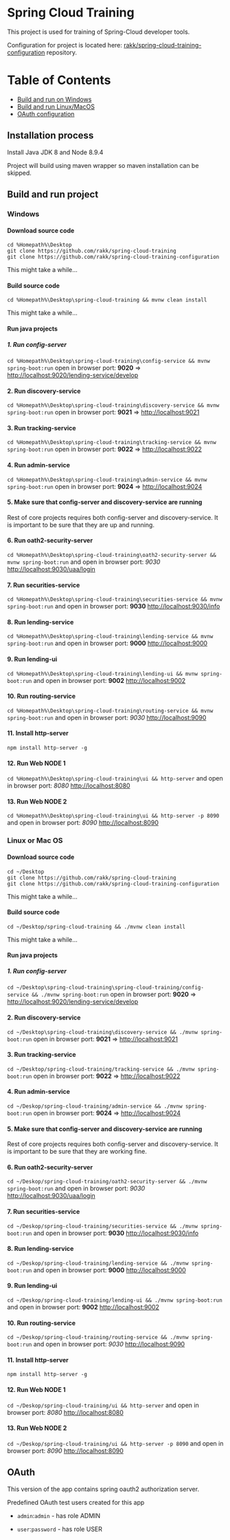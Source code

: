 # Spring Cloud Training

This project is used for training of Spring-Cloud developer tools.

Configuration for project is located here: [rakk/spring-cloud-training-configuration](https://github.com/rakk/spring-cloud-training-configuration) repository.

Table of Contents
=================

* [Build and run on Windows](#windows)
* [Build and run Linux/MacOS](#linux-or-mac-os)
* [OAuth configuration](#oauth)

## Installation process

Install Java JDK 8 and Node 8.9.4

Project will build using maven wrapper so maven installation can be skipped.

## Build and run project

### Windows

#### Download source code
````
cd %Homepath%\Desktop
git clone https://github.com/rakk/spring-cloud-training
git clone https://github.com/rakk/spring-cloud-training-configuration
````
This might take a while...

#### Build source code

```
cd %Homepath%\Desktop\spring-cloud-training && mvnw clean install
```
This might take a while...

#### Run java projects

##### 1. Run **config-server**

```cd %Homepath%\Desktop\spring-cloud-training\config-service && mvnw spring-boot:run``` open in browser port: **9020** => [http://localhost:9020/lending-service/develop](http://localhost:9020/lending-service/develop)

#### 2. Run **discovery-service**

```cd %Homepath%\Desktop\spring-cloud-training\discovery-service && mvnw spring-boot:run``` open in browser port: **9021** => [http://localhost:9021](http://localhost:9021)

#### 3. Run **tracking-service**

```cd %Homepath%\Desktop\spring-cloud-training\tracking-service && mvnw spring-boot:run``` open in browser port: **9022** => [http://localhost:9022](http://localhost:9022)
 

#### 4. Run **admin-service**

```cd %Homepath%\Desktop\spring-cloud-training\admin-service && mvnw spring-boot:run``` open in browser port: **9024** => [http://localhost:9024](http://localhost:9024)

#### 5. Make sure that config-server and discovery-service are running

Rest of core projects requires both config-server and discovery-service. It is important to be sure that they are up and running.

#### 6. Run **oath2-security-server**

```cd %Homepath%\Desktop\spring-cloud-training\oath2-security-server && mvnw spring-boot:run``` and open in browser port: *9030* [http://localhost:9030/uaa/login](http://localhost:9030/uaa/login)

#### 7. Run **securities-service**

```cd %Homepath%\Desktop\spring-cloud-training\securities-service && mvnw spring-boot:run``` and open in browser port: **9030** [http://localhost:9030/info](http://localhost:9030/info) 

#### 8. Run **lending-service**

```cd %Homepath%\Desktop\spring-cloud-training\lending-service && mvnw spring-boot:run``` and open in browser port: **9000** [http://localhost:9000](http://localhost:9000)

#### 9. Run **lending-ui**

```cd %Homepath%\Desktop\spring-cloud-training\lending-ui && mvnw spring-boot:run``` and open in browser port: **9002** [http://localhost:9002](http://localhost:9002)

#### 10. Run **routing-service**

```cd %Homepath%\Desktop\spring-cloud-training\routing-service && mvnw spring-boot:run``` and open in browser port: *9030* [http://localhost:9090](http://localhost:9090)

#### 11. Install http-server

```
npm install http-server -g
```

#### 12. Run Web NODE 1

```cd %Homepath%\Desktop\spring-cloud-training\ui && http-server``` and open in browser port: *8080* [http://localhost:8080](http://localhost:8080)

#### 13. Run Web NODE 2

```cd %Homepath%\Desktop\spring-cloud-training\ui && http-server -p 8090``` and open in browser port: *8090* [http://localhost:8090](http://localhost:8090)

### Linux or Mac OS

#### Download source code
````
cd ~/Desktop
git clone https://github.com/rakk/spring-cloud-training
git clone https://github.com/rakk/spring-cloud-training-configuration
````
This might take a while...

#### Build source code

```
cd ~/Desktop/spring-cloud-training && ./mvnw clean install
```
This might take a while...

#### Run java projects

##### 1. Run **config-server**

```cd ~/Desktop\spring-cloud-training\spring-cloud-training/config-service && ./mvnw spring-boot:run``` open in browser port: **9020** => [http://localhost:9020/lending-service/develop](http://localhost:9020/lending-service/develop)

#### 2. Run **discovery-service**

```cd ~/Desktop\spring-cloud-training\discovery-service && ./mvnw spring-boot:run``` open in browser port: **9021** => [http://localhost:9021](http://localhost:9021)

#### 3. Run **tracking-service**

```cd ~/Desktop/spring-cloud-training/tracking-service && ./mvnw spring-boot:run``` open in browser port: **9022** => [http://localhost:9022](http://localhost:9022)
 
#### 4. Run **admin-service**

```cd ~/Deskop/spring-cloud-training/admin-service && ./mvnw spring-boot:run``` open in browser port: **9024** => [http://localhost:9024](http://localhost:9024)

#### 5. Make sure that config-server and discovery-service are running

Rest of core projects requires both config-server and discovery-service. It is important to be sure that they are working fine.

#### 6. Run **oath2-security-server**

```cd ~/Deskop/spring-cloud-training/oath2-security-server && ./mvnw spring-boot:run``` and open in browser port: *9030* [http://localhost:9030/uaa/login](http://localhost:9030/uaa/login)

#### 7. Run **securities-service**

```cd ~/Deskop/spring-cloud-training/securities-service && ./mvnw spring-boot:run``` and open in browser port: **9030** [http://localhost:9030/info](http://localhost:9030/info) 

#### 8. Run **lending-service**

```cd ~/Deskop/spring-cloud-training/lending-service && ./mvnw spring-boot:run``` and open in browser port: **9000** [http://localhost:9000](http://localhost:9000)

#### 9. Run **lending-ui**

```cd ~/Deskop/spring-cloud-training/lending-ui && ./mvnw spring-boot:run``` and open in browser port: **9002** [http://localhost:9002](http://localhost:9002)

#### 10. Run **routing-service**

```cd ~/Deskop/spring-cloud-training/routing-service && ./mvnw spring-boot:run``` and open in browser port: *9030* [http://localhost:9090](http://localhost:9090)

#### 11. Install http-server

```
npm install http-server -g
```

#### 12. Run Web NODE 1

```cd ~/Deskop/spring-cloud-training/ui && http-server``` and open in browser port: *8080* [http://localhost:8080](http://localhost:8080)

#### 13. Run Web NODE 2

```cd ~/Deskop/spring-cloud-training/ui && http-server -p 8090``` and open in browser port: *8090* [http://localhost:8090](http://localhost:8090)


## OAuth

This version of the app contains spring oauth2 authorization server.

Predefined OAuth test users created for this app

* ```admin```:```admin``` - has role ADMIN

* ```user```:```password``` - has role USER
